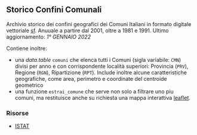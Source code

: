 ## Storico Confini Comunali

Archivio storico dei confini geografici dei Comuni Italiani in formato digitale vettoriale [sf](https://cran.r-project.org/package=sf). Anuuale a partire dal 2001, oltre a 1981 e 1991. Ultimo aggiornamento: *1° GENNAIO 2022*

Contiene inoltre:
 - una *data.table* `comuni` che elenca tutti i Comuni (sigla variabile: `CMN`) divisi per anno e con corrispondente località superiori: Provincia (`PRV`), Regione (`RGN`), Ripartizione (`RPT`). Include inoltre alcune caratteristiche geografiche, come area, perimetro e coordinate del centroide geometrico
 - una funzione `estrai_comune` che serve non solo a filtrare uno piu comuni, ma restituisce anche su richiesta una mappa interattiva [leaflet](https://leafletjs.com/).

### Risorse

- [ISTAT](https://www.istat.it/it/archivio/222527)

